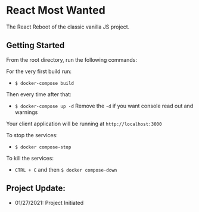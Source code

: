 # React Most Wanted
The React Reboot of the classic vanilla JS project.
## Getting Started

From the root directory, run the following commands:

For the very first build run:

- `$ docker-compose build`

Then every time after that:

- `$ docker-compose up -d`
Remove the `-d` if you want console read out and warnings

Your client application will be running at `http://localhost:3000`

To stop the services:

- `$ docker compose-stop`

To kill the services:

- `CTRL + C` and then `$ docker compose-down`
## Project Update:
- 01/27/2021: Project Initiated 
